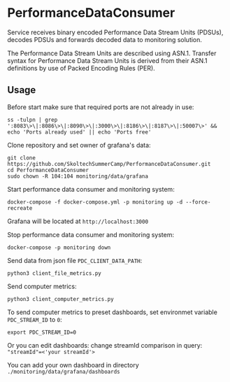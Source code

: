 # PerformanceDataConsumer
Service receives binary encoded Performance Data Stream Units (PDSUs), decodes PDSUs and forwards decoded data to monitoring solution.

The Performance Data Stream Units are described using ASN.1.
Transfer syntax for Performance Data Stream Units is derived from their ASN.1 definitions by use of Packed Encoding
Rules (PER).

## Usage
Before start make sure that required ports are not already in use:
```
ss -tulpn | grep ':8083\>\|:8086\>\|:8090\>\|:3000\>\|:8186\>\|:8187\>\|:50007\>' && echo 'Ports already used' || echo 'Ports free'
```
Clone repository and set owner of grafana's data:
```
git clone https://github.com/SkoltechSummerCamp/PerformanceDataConsumer.git
cd PerformanceDataConsumer
sudo chown -R 104:104 monitoring/data/grafana
```
Start performance data consumer and monitoring system:
```
docker-compose -f docker-compose.yml -p monitoring up -d --force-recreate
```

Grafana will be located at ```http://localhost:3000```

Stop performance data consumer and monitoring system:
```
docker-compose -p monitoring down
```
Send data from json file ```PDC_CLIENT_DATA_PATH```:
```
python3 client_file_metrics.py
```
Send computer metrics:
```
python3 client_computer_metrics.py
```
To send computer metrics to preset dashboards, set environmet variable ```PDC_STREAM_ID``` to ```0```:
```
export PDC_STREAM_ID=0
```
Or you can edit dashboards: change streamId comparison in query: ```"streamId"=<'your streamId'>```

You can add your own dashboard in directory ```./monitoring/data/grafana/dashboards```